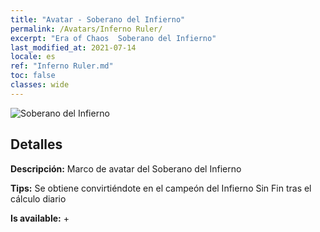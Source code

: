 ```yaml
---
title: "Avatar - Soberano del Infierno"
permalink: /Avatars/Inferno Ruler/
excerpt: "Era of Chaos  Soberano del Infierno"
last_modified_at: 2021-07-14
locale: es
ref: "Inferno Ruler.md"
toc: false
classes: wide
---
```

 ![Soberano del Infierno](/images/a/avatarFrame_58.png)

## Detalles

 **Descripción:** Marco de avatar del Soberano del Infierno 

 **Tips:** Se obtiene convirtiéndote en el campeón del Infierno Sin Fin tras el cálculo diario 

 **Is available:**  + 

